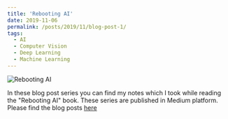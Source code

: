 ```yaml
---
title: 'Rebooting AI'
date: 2019-11-06
permalink: /posts/2019/11/blog-post-1/
tags:
  - AI
  - Computer Vision
  - Deep Learning
  - Machine Learning
---
```




![Rebooting AI](https://alisher-ai.github.io/files/rebooting-ai-blog-post.png)


In these blog post series you can find my notes which I took while reading the "Rebooting AI" book. These series are published in Medium platform. Please find the blog posts [here](https://becominghuman.ai/rebooting-ai-notes-1-3a2138ef2e96)
